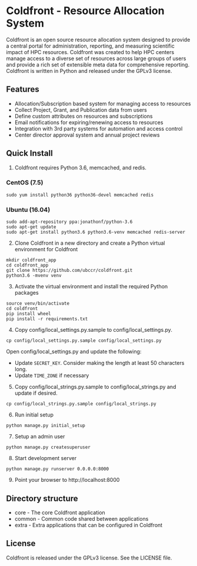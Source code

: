 # Coldfront - Resource Allocation System

Coldfront is an open source resource allocation system designed to provide a
central portal for administration, reporting, and measuring scientific impact
of HPC resources. Coldfront was created to help HPC centers manage access to a
diverse set of resources across large groups of users and provide a rich set of
extensible meta data for comprehensive reporting. Coldfront is written in
Python and released under the GPLv3 license.

## Features

- Allocation/Subscription based system for managing access to resources
- Collect Project, Grant, and Publication data from users
- Define custom attributes on resources and subscriptions
- Email notifications for expiring/renewing access to resources
- Integration with 3rd party systems for automation and access control
- Center director approval system and annual project reviews


## Quick Install
1. Coldfront requires Python 3.6, memcached, and redis. 

### CentOS (7.5)
```
sudo yum install python36 python36-devel memcached redis
``` 

### Ubuntu (16.04)
```
sudo add-apt-repository ppa:jonathonf/python-3.6
sudo apt-get update
sudo apt-get install python3.6 python3.6-venv memcached redis-server
``` 

2. Clone Coldfront in a new directory and create a Python virtual environment for Coldfront
```
mkdir coldfront_app
cd coldfront_app
git clone https://github.com/ubccr/coldfront.git
python3.6 -mvenv venv
```

3. Activate the virtual environment and install the required Python packages
```
source venv/bin/activate
cd coldfront
pip install wheel
pip install -r requirements.txt

```

4. Copy config/local_settings.py.sample to config/local_settings.py. 
```
cp config/local_settings.py.sample config/local_settings.py
```
Open config/local_settings.py and update the following:
* Update `SECRET_KEY`. Consider making the length at least 50 characters long. 
* Update `TIME_ZONE` if necessary


5. Copy config/local_strings.py.sample to config/local_strings.py and update if desired. 
```
cp config/local_strings.py.sample config/local_strings.py
```

6. Run initial setup
```
python manage.py initial_setup
```

7. Setup an admin user
```
python manage.py createsuperuser
```

8. Start development server
```
python manage.py runserver 0.0.0.0:8000
```

9. Point your browser to http://localhost:8000


## Directory structure

- core - The core Coldfront application
- common - Common code shared between applications
- extra - Extra applications that can be configured in Coldfront

## License

Coldfront is released under the GPLv3 license. See the LICENSE file.

